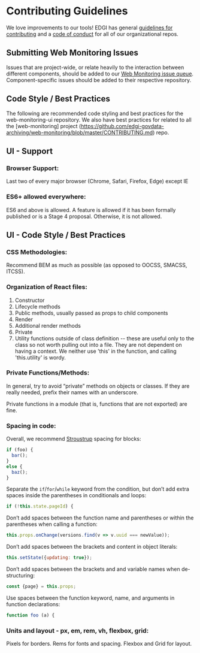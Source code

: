# Contributing Guidelines

We love improvements to our tools! EDGI has general [guidelines for contributing](https://github.com/edgi-govdata-archiving/overview/blob/master/CONTRIBUTING.md) and a [code of conduct](https://github.com/edgi-govdata-archiving/overview/blob/master/CONDUCT.md) for all of our organizational repos.


## Submitting Web Monitoring Issues

Issues that are project-wide, or relate heavily to the interaction between different components, should be added to our [Web Monitoring issue queue](https://github.com/edgi-govdata-archiving/web-monitoring/issues). Component-specific issues should be added to their respective repository.


## Code Style / Best Practices

The following are recommended code styling and best practices for the web-monitoring-ui repository. We also have best practices for related to all the [web-monitoring] project (https://github.com/edgi-govdata-archiving/web-monitoring/blob/master/CONTRIBUTING.md) repo.


## UI - Support

### Browser Support:

Last two of every major browser (Chrome, Safari, Firefox, Edge) except IE


### ES6+ allowed everywhere:

ES6 and above is allowed. A feature is allowed if it has been formally published or is a Stage 4 proposal.  Otherwise, it is not allowed.


## UI - Code Style / Best Practices

### CSS Methodologies:

Recommend BEM as much as possible (as opposed to OOCSS, SMACSS, ITCSS).


### Organization of React files:

1. Constructor
2. Lifecycle methods
3. Public methods, usually passed as props to child components
4. Render
5. Additional render methods
6. Private
7. Utility functions outside of class definition -- these are useful only to the class so not worth pulling out into a file. They are not dependent on having a context. We neither use 'this' in the function, and calling 'this.utility' is wordy.


### Private Functions/Methods:

In general, try to avoid “private” methods on objects or classes. If they are really needed, prefix their names with an underscore.

Private functions in a module (that is, functions that are not exported) are fine.


### Spacing in code:

Overall, we recommend [Stroustrup](https://en.wikipedia.org/wiki/Indentation_style#Variant:_Stroustrup) spacing for blocks:

```js
if (foo) {
  bar();
}
else {
  baz();
}
```

Separate the `if`/`for`/`while` keyword from the condition, but don’t add extra spaces inside the parentheses in conditionals and loops:

```js
if (!this.state.pageId) {
```

Don’t add spaces between the function name and parentheses or within the parentheses when calling a function:

```js
this.props.onChange(versions.find(v => v.uuid === newValue));
```

Don’t add spaces between the brackets and content in object literals:

```js
this.setState({updating: true});
```

Don’t add spaces between the brackets and and variable names when de-structuring:

```js
const {page} = this.props;
```

Use spaces between the function keyword, name, and arguments in function declarations:

```js
function foo (a) {
```


### Units and layout - px, em, rem, vh, flexbox, grid:

Pixels for borders. Rems for fonts and spacing. Flexbox and Grid for layout.


